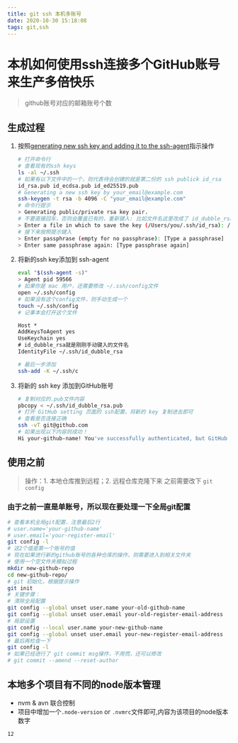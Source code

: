 ```yaml
---
title: git ssh 本机多账号
date: 2020-10-30 15:18:08
tags: git,ssh
---
```


# 本机如何使用ssh连接多个GitHub账号来生产多倍快乐

> github账号对应的邮箱账号个数

## 生成过程

1. 按照[generating new ssh key and adding it to the ssh-agent](https://docs.github.com/en/free-pro-team@latest/github/authenticating-to-github/connecting-to-github-with-ssh)指示操作

    ```bash
    # 打开命令行
    # 查看现有的ssh keys
    ls -al ~/.ssh
    # 如果有以下文件中的一个，则代表待会创建的就是第二份的 ssh publick id_rsa
    id_rsa.pub id_ecdsa.pub id_ed25519.pub
    # Generating a new ssh key by your_email@example.com
    ssh-keygen -t rsa -b 4096 -C "your_email@example.com"
    # 命令行提示
    > Generating public/private rsa key pair.
    # 不要直接回车，否则会覆盖已有的，重新键入: 比如文件名这里改成了 id_dubble_rsa，记住这个文件名！
    > Enter a file in which to save the key (/Users/you/.ssh/id_rsa): /Users/you/.ssh/id_dubble_rsa
    # 接下来按照提示键入
    > Enter passphrase (empty for no passphrase): [Type a passphrase]
    > Enter same passphrase again: [Type passphrase again]
    ```

2. 将新的ssh key添加到 ssh-agent

    ```bash
    eval "$(ssh-agent -s)"
    > Agent pid 59566
    # 如果你是 mac 用户，还需要修改 ~/.ssh/config文件
    open ~/.ssh/config
    # 如果没有这个config文件，则手动生成一个
    touch ~/.ssh/config
    # 记事本会打开这个文件
    ```

    ```txt
    Host *
    AddKeysToAgent yes
    UseKeychain yes
    # id_dubble_rsa就是刚刚手动键入的文件名
    IdentityFile ~/.ssh/id_dubble_rsa
    ```

    ```bash
    # 最后一步添加
    ssh-add -K ~/.ssh/c
    ```

3. 将新的 ssh key 添加到GitHub账号

    ```bash
    # 复制对应的.pub文件内容
    pbcopy < ~/.ssh/id_dubble_rsa.pub
    # 打开 GitHub setting 页面的 ssh配置，将新的 key 复制进去即可
    # 查看是否连接正确
    ssh -vT git@github.com
    # 如果出现以下内容则成功！
    Hi your-github-name! You've successfully authenticated, but GitHub does not provide shell access.
    ```

## 使用之前

> 操作：1. 本地仓库推到远程；2. 远程仓库克隆下来 之前需要改下 `git config`

### 由于之前一直是单账号，所以现在要处理一下全局git配置

```bash
# 查看本机全局git配置，注意最后2行
# user.name='your-github-name'
# user.email='your-register-email'
git config -l
# 这2个值是第一个账号的值
# 现在如果进行新的github账号的各种仓库的操作，则需要进入到相关文件夹
# 使用一个空文件夹模拟过程
mkdir new-github-repo
cd new-github-repo/
# git 初始化，根据提示操作
git init
# 关键步骤：
# 清除全局配置
git config --global unset user.name your-old-github-name
git config --global unset user.email your-old-register-email-address
# 局部设置
git config --local user.name your-new-github-name
git config --global unset user.email your-new-register-email-address
# 最后再检查一下
git config -l
# 如果已经进行了 git commit msg操作，不用慌，还可以修改
# git commit --amend --reset-author
```

## 本地多个项目有不同的node版本管理

* nvm & avn 联合控制
* 项目中增加一个`.node-version` or `.nvmrc`文件即可,内容为该项目的node版本数字

```.nvmrc
12
```